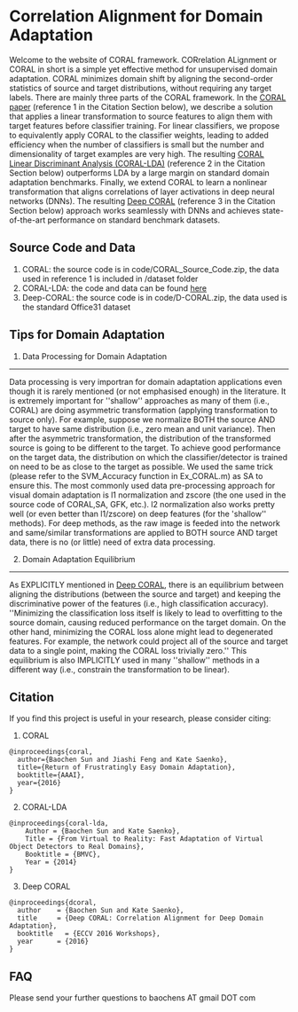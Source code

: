 Correlation Alignment for Domain Adaptation
========

Welcome to the website of CORAL framework. CORrelation ALignment or CORAL in short is a simple yet effective method for unsupervised domain adaptation. CORAL minimizes domain shift by aligning the second-order statistics of source and target distributions, without requiring any target labels. There are mainly three parts of the CORAL framework. In the [CORAL paper](http://www.aaai.org/ocs/index.php/AAAI/AAAI16/paper/download/12443/11842) (reference 1 in the Citation Section below), we describe a solution that applies a linear transformation to source features to align them with target features before classifier training. For linear classifiers, we propose to equivalently apply CORAL to the classifier weights, leading to added efficiency when the number of classifiers is small but the number and dimensionality of target examples are very high. The resulting [CORAL Linear Discriminant Analysis (CORAL-LDA)](https://github.com/UMassLowell-Vision-Group/bmvc2014/raw/master/bmvc14_paper.pdf) (reference 2 in the Citation Section below) outperforms LDA by a large margin on standard domain adaptation benchmarks. Finally, we extend CORAL to learn a nonlinear transformation that aligns correlations of layer activations in deep neural networks (DNNs). The resulting [Deep CORAL](https://arxiv.org/abs/1607.01719) (reference 3 in the Citation Section below) approach works seamlessly with DNNs and achieves state-of-the-art performance on standard benchmark datasets.

Source Code and Data
--------------
1. CORAL: the source code is in code/CORAL_Source_Code.zip, the data used in reference 1 is included in /dataset folder
2. CORAL-LDA: the code and data can be found [here](https://github.com/UMassLowell-Vision-Group/From-Virtual-to-Reality)
3. Deep-CORAL: the source code is in code/D-CORAL.zip, the data used is the standard Office31 dataset

Tips for Domain Adaptation
--------------

1. Data Processing for Domain Adaptation
---------
Data processing is very importran for domain adaptation applications even though it is rarely mentioned (or not emphasised enough) in the literature. It is extremely important for ''shallow'' approaches as many of them (i.e., CORAL) are doing asymmetric transformation (applying transformation to source only). For example, suppose we normalize BOTH the source AND target to have same distribution (i.e., zero mean and unit variance). Then after the asymmetric transformation, the distribution of the transformed source is going to be different to the target. To achieve good performance on the target data, the distribution on which the classifier/detector is trained on need to be as close to the target as possible. We used the same trick (please refer to the SVM_Accuracy function in Ex_CORAL.m) as SA to ensure this. The most commonly used data pre-processing approach for visual domain adaptation is l1 normalization and zscore (the one used in the source code of CORAL,SA, GFK, etc.). l2 normalization also works pretty well (or even better than l1/zscore) on deep features (for the 'shallow'' methods). For deep methods, as the raw image is feeded into the network and same/similar transformations are applied to BOTH source AND target data, there is no (or little) need of extra data processing. 

2. Domain Adaptation Equilibrium
---------
As EXPLICITLY mentioned in [Deep CORAL](https://arxiv.org/abs/1607.01719), there is an equilibrium between aligning the distributions (between the source and target) and keeping the discriminative power of the features (i.e., high classification accuracy). ''Minimizing the classification loss itself is likely to lead to overfitting to the source domain, causing reduced performance on the target domain. On the other hand, minimizing the CORAL loss alone might lead to degenerated features. For example, the network could project all of the source and target data to a single point, making the CORAL loss trivially zero.'' This equilibrium is also IMPLICITLY used in many ''shallow'' methods in a different way (i.e., constrain the transformation to be linear).

Citation
--------------
If you find this project is useful in your research, please consider citing:

1. CORAL
```
@inproceedings{coral,
  author={Baochen Sun and Jiashi Feng and Kate Saenko},
  title={Return of Frustratingly Easy Domain Adaptation},
  booktitle={AAAI},
  year={2016}
}
```

2. CORAL-LDA
```
@inproceedings{coral-lda,
    Author = {Baochen Sun and Kate Saenko},
    Title = {From Virtual to Reality: Fast Adaptation of Virtual Object Detectors to Real Domains},
    Booktitle = {BMVC},
    Year = {2014}
}
```

3. Deep CORAL
```
@inproceedings{dcoral,
  author    = {Baochen Sun and Kate Saenko},
  title     = {Deep CORAL: Correlation Alignment for Deep Domain Adaptation},
  booktitle   = {ECCV 2016 Workshops},
  year      = {2016}
}
```

FAQ
--------------
Please send your further questions to baochens AT gmail DOT com 

